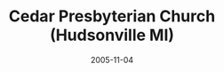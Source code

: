 ---
date: &id001 2005-11-04
end_date: null
location:
  address: 3435 Oak Street
  city: Hudsonville
  state: MI
minister:
- end: 2005-11-04
  name: Stephen Igo
  start: 2002-01-01
  type: Organizing Pastor
- end: null
  name: Stephen Igo
  start: 2005-11-04
  type: Pastor
- end: null
  name: Michael Knierim
  start: 2005-11-04
  type: Associate Pastor
- end: 2010-01-01
  name: Christopher Post
  start: 2009-01-01
  type: Associate Pastor
- end: null
  name: Larry Johnson
  start: 2014-01-01
  type: Associate Pastor
- end: 2016-01-01
  name: Christopher Post
  start: 2015-01-01
  type: Evangelist
ministers:
- Stephen Igo
- Stephen Igo
- Michael Knierim
- Christopher Post
- Larry Johnson
- Christopher Post
name: Cedar Presbyterian Church
names:
- end: 2005-11-04
  name: Cedar Presbyterian Mission
  start: 2002-01-01
- end: null
  name: Cedar Presbyterian Church
  start: 2005-11-04
origination_date: *id001
raw_data: 'MI

  Hudsonville


  Cedar Presbyterian Mission, Orthodox Presbyterian  (2002- November 4, 2005)

  Cedar Presbyterian Church, Orthodox Presbyterian  (November 4, 2005- )

  Hudsonville Christian Elementary School, 3435 Oak Street

  Org. Pastor: Stephen Igo, 2002-5

  Pastor: Stephen Igo, 2005-

  Assoc. Pastors: Michael Knierim, 2005-

  Christopher Post, 2009-10

  Larry Johnson, 2014-

  Evangelist:  Christopher Post, 2015-16

  '
received_from: null
states:
- MI
status:
  active: true
  end_date: null
  reason: null
  received_from: null
  withdrawal_to: null
title: Cedar Presbyterian Church (Hudsonville MI)
year_established:
- 2005

---